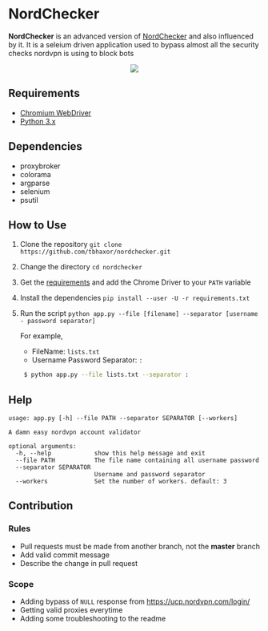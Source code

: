 # NordChecker

**NordChecker** is an advanced version of [NordChecker](https://github.com/Alvixeon/NordVPN-checker) and also influenced by it. It is a seleium driven application used to bypass almost all the security checks nordvpn is using to block bots

<p style="text-align: center"><img src="https://instagram.fdel1-1.fna.fbcdn.net/vp/84a0d97b9f9c59f22829fa6d4bde3337/5DAE656C/t51.2885-15/e35/65933975_2933186496754847_188045612046901640_n.jpg?_nc_ht=instagram.fdel1-1.fna.fbcdn.net"></p>

## Requirements

- [Chromium WebDriver](http://chromedriver.chromium.org/downloads)
- [Python 3.x](https://python.org)

## Dependencies

- proxybroker
- colorama
- argparse
- selenium
- psutil

## How to Use

1. Clone the repository `git clone https://github.com/tbhaxor/nordchecker.git`
2. Change the directory `cd nordchecker`
3. Get the [requirements](#Requirements) and add the Chrome Driver to your `PATH` variable
4. Install the dependencies `pip install --user -U -r requirements.txt`
5. Run the script `python app.py --file [filename] --separator [username - password separator]`

   For example,

   - FileName: `lists.txt`
   - Username Password Separator: `:`

   ```sh
    $ python app.py --file lists.txt --separator :
   ```

## Help

```
usage: app.py [-h] --file PATH --separator SEPARATOR [--workers]

A damn easy nordvpn account validator

optional arguments:
  -h, --help            show this help message and exit
  --file PATH           The file name containing all username password
  --separator SEPARATOR
                        Username and password separator
  --workers             Set the number of workers. default: 3

```

## Contribution

### Rules

- Pull requests must be made from another branch, not the **master** branch
- Add valid commit message
- Describe the change in pull request

### Scope

- Adding bypass of `NULL` response from https://ucp.nordvpn.com/login/
- Getting valid proxies everytime
- Adding some troubleshooting to the readme
